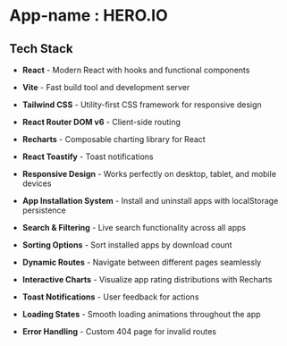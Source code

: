 # App-name : HERO.IO

## Tech Stack

- **React** - Modern React with hooks and functional components
- **Vite** - Fast build tool and development server
- **Tailwind CSS** - Utility-first CSS framework for responsive design
- **React Router DOM v6** - Client-side routing
- **Recharts** - Composable charting library for React
- **React Toastify** - Toast notifications


- **Responsive Design** - Works perfectly on desktop, tablet, and mobile devices
- **App Installation System** - Install and uninstall apps with localStorage persistence
- **Search & Filtering** - Live search functionality across all apps
- **Sorting Options** - Sort installed apps by download count
- **Dynamic Routes** - Navigate between different pages seamlessly
- **Interactive Charts** - Visualize app rating distributions with Recharts
- **Toast Notifications** - User feedback for actions
- **Loading States** - Smooth loading animations throughout the app
- **Error Handling** - Custom 404 page for invalid routes
